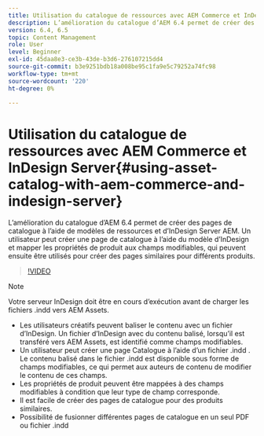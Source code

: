 ```yaml
---
title: Utilisation du catalogue de ressources avec AEM Commerce et InDesign Server
description: L’amélioration du catalogue d’AEM 6.4 permet de créer des pages de catalogue à l’aide de modèles de ressources et d’InDesign Server AEM.  Un utilisateur peut créer une page de catalogue à l’aide du modèle d’InDesign et mapper les propriétés de produit aux champs modifiables, qui peuvent ensuite être utilisés pour créer des pages similaires pour différents produits.
version: 6.4, 6.5
topic: Content Management
role: User
level: Beginner
exl-id: 45daa8e3-ce3b-43de-b3d6-276107215dd4
source-git-commit: b3e9251bdb18a008be95c1fa9e5c79252a74fc98
workflow-type: tm+mt
source-wordcount: '220'
ht-degree: 0%

---
```


# Utilisation du catalogue de ressources avec AEM Commerce et InDesign Server{#using-asset-catalog-with-aem-commerce-and-indesign-server}

L’amélioration du catalogue d’AEM 6.4 permet de créer des pages de catalogue à l’aide de modèles de ressources et d’InDesign Server AEM.  Un utilisateur peut créer une page de catalogue à l’aide du modèle d’InDesign et mapper les propriétés de produit aux champs modifiables, qui peuvent ensuite être utilisés pour créer des pages similaires pour différents produits.

>[!VIDEO](https://video.tv.adobe.com/v/22540?quality=12&learn=on)

>[!NOTE]
>
>Votre serveur InDesign doit être en cours d’exécution avant de charger les fichiers \.indd vers AEM Assets.

* Les utilisateurs créatifs peuvent baliser le contenu avec un fichier d’InDesign. Un fichier d’InDesign avec du contenu balisé, lorsqu’il est transféré vers AEM Assets, est identifié comme champs modifiables.
* Un utilisateur peut créer une page Catalogue à l’aide d’un fichier \.indd . Le contenu balisé dans le fichier \.indd est disponible sous forme de champs modifiables, ce qui permet aux auteurs de contenu de modifier le contenu de ces champs.
* Les propriétés de produit peuvent être mappées à des champs modifiables à condition que leur type de champ corresponde.
* Il est facile de créer des pages de catalogue pour des produits similaires.
* Possibilité de fusionner différentes pages de catalogue en un seul PDF ou fichier \.indd
